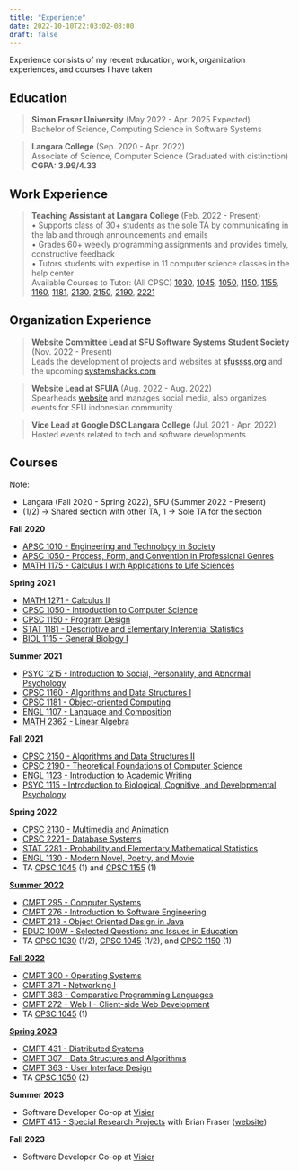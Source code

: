 ```yaml
---
title: "Experience"
date: 2022-10-10T22:03:02-08:00
draft: false
---
```


Experience consists of my recent education, work, organization experiences, and courses I have taken

## Education

> **Simon Fraser University** (May 2022 - Apr. 2025 Expected) <br>
> Bachelor of Science, Computing Science in Software Systems <br>

> **Langara College** (Sep. 2020 - Apr. 2022) <br>
> Associate of Science, Computer Science (Graduated with distinction) <br>
> **CGPA: 3.99/4.33** <br>

## Work Experience

> **Teaching Assistant at Langara College** (Feb. 2022 - Present) <br>
> • Supports class of 30+ students as the sole TA by communicating in the lab and through announcements and emails <br>
• Grades 60+ weekly programming assignments and provides timely, constructive feedback<br>
• Tutors students with expertise in 11 computer science classes in the help center<br>
Available Courses to Tutor: (All CPSC) <a href="https://langara.ca/programs-and-courses/courses/CPSC/1030.html" target="_blank">1030</a>, <a href="https://langara.ca/programs-and-courses/courses/CPSC/1045.html" target="_blank">1045</a>, <a href="https://langara.ca/programs-and-courses/courses/CPSC/1050.html" target="_blank">1050</a>, <a href="https://langara.ca/programs-and-courses/courses/CPSC/1150.html" target="_blank">1150</a>, <a href="https://langara.ca/programs-and-courses/courses/CPSC/1155.html" target="_blank">1155</a>, <a href="https://langara.ca/programs-and-courses/courses/CPSC/1160.html" target="_blank">1160</a>, <a href="https://langara.ca/programs-and-courses/courses/CPSC/1181.html" target="_blank">1181</a>, <a href="https://langara.ca/programs-and-courses/courses/CPSC/2130.html" target="_blank">2130</a>, <a href="https://langara.ca/programs-and-courses/courses/CPSC/2150.html" target="_blank">2150</a>, <a href="https://langara.ca/programs-and-courses/courses/CPSC/2190.html" target="_blank">2190</a>, <a href="https://langara.ca/programs-and-courses/courses/CPSC/2221.html" target="_blank">2221</a>


## Organization Experience
> **Website Committee Lead at SFU Software Systems Student Society** (Nov. 2022 - Present) <br>
> Leads the development of projects and websites at [sfussss.org](https://www.sfussss.org/) and the upcoming [systemshacks.com](https://systemshacks.com/)

> **Website Lead at SFUIA** (Aug. 2022 - Aug. 2022) <br>
> Spearheads [website](https://www.sfuia.org/) and manages social media, also organizes events for SFU indonesian community

> **Vice Lead at Google DSC Langara College** (Jul. 2021 - Apr. 2022) <br>
> Hosted events related to tech and software developments

## Courses

Note: 
- Langara (Fall 2020 - Spring 2022), SFU (Summer 2022 - Present) <br>
- (1/2) -> Shared section with other TA, 1 -> Sole TA for the section

**Fall 2020**
- <a href="https://langara.ca/programs-and-courses/courses/APSC/1010.html" target="_blank">APSC 1010 - Engineering and Technology in Society</a>
- <a href="https://langara.ca/programs-and-courses/courses/APSC/1050.html" target="_blank">APSC 1050 - Process, Form, and Convention in Professional Genres</a>
- <a href="https://langara.ca/programs-and-courses/courses/MATH/1175.html" target="_blank">MATH 1175 - Calculus I with Applications to Life Sciences</a>
  
**Spring 2021**
- <a href="https://langara.ca/programs-and-courses/courses/MATH/1271.html" target="_blank">MATH 1271 - Calculus II</a>
- <a href="https://langara.ca/programs-and-courses/courses/CPSC/1050.html" target="_blank">CPSC 1050 - Introduction to Computer Science</a>
- <a href="https://langara.ca/programs-and-courses/courses/CPSC/1150.html" target="_blank">CPSC 1150 - Program Design</a>
- <a href="https://langara.ca/programs-and-courses/courses/STAT/1181.html" target="_blank">STAT 1181 - Descriptive and Elementary Inferential Statistics</a>
- <a href="https://langara.ca/programs-and-courses/courses/BIOL/1115.html" target="_blank">BIOL 1115 - General Biology I</a>


**Summer 2021**
- <a href="https://langara.ca/programs-and-courses/courses/PSYC/1215.html" target="_blank">PSYC 1215 - Introduction to Social, Personality, and Abnormal Psychology</a>
- <a href="https://langara.ca/programs-and-courses/courses/CPSC/1160.html" target="_blank">CPSC 1160 - Algorithms and Data Structures I</a>
- <a href="https://langara.ca/programs-and-courses/courses/CPSC/1181.html" target="_blank">CPSC 1181 - Object-oriented Computing</a>
- <a href="https://langara.ca/programs-and-courses/courses/ENGL/1107.html" target="_blank">ENGL 1107 - Language and Composition</a>
- <a href="https://langara.ca/programs-and-courses/courses/MATH/2362.html" target="_blank">MATH 2362 - Linear Algebra</a>


**Fall 2021**
- <a href="https://langara.ca/programs-and-courses/courses/CPSC/2150.html" target="_blank">CPSC 2150 - Algorithms and Data Structures II</a>
- <a href="https://langara.ca/programs-and-courses/courses/CPSC/2190.html" target="_blank">CPSC 2190 - Theoretical Foundations of Computer Science</a>
- <a href="https://langara.ca/programs-and-courses/courses/ENGL/1123.html" target="_blank">ENGL 1123 - Introduction to Academic Writing</a>
- <a href="https://langara.ca/programs-and-courses/courses/PSYC/1115.html" target="_blank">PSYC 1115 - Introduction to Biological, Cognitive, and Developmental Psychology</a>

**Spring 2022**
- <a href="https://langara.ca/programs-and-courses/courses/CPSC/2130.html" target="_blank">CPSC 2130 - Multimedia and Animation</a>
- <a href="https://langara.ca/programs-and-courses/courses/CPSC/2221.html" target="_blank">CPSC 2221 - Database Systems</a>
- <a href="https://langara.ca/programs-and-courses/courses/STAT/2281.html" target="_blank">STAT 2281 - Probability and Elementary Mathematical Statistics</a>
- <a href="https://langara.ca/programs-and-courses/courses/ENGL/1130.html" target="_blank">ENGL 1130 - Modern Novel, Poetry, and Movie</a>
- TA <a href="https://langara.ca/programs-and-courses/courses/CPSC/1045.html" target="_blank">CPSC 1045</a> (1) and <a href="https://langara.ca/programs-and-courses/courses/CPSC/1155.html" target="_blank">CPSC 1155</a> (1)


**[Summer 2022](posts/term-review-2022summer)**
- <a href="https://www.sfu.ca/students/calendar/2022/summer/courses/cmpt/295.html" target="_blank">CMPT 295 - Computer Systems</a>
- <a href="https://www.sfu.ca/students/calendar/2022/summer/courses/cmpt/276.html" target="_blank">CMPT 276 - Introduction to Software Engineering</a>
- <a href="https://www.sfu.ca/students/calendar/2022/summer/courses/cmpt/213.html" target="_blank">CMPT 213 - Object Oriented Design in Java</a>
- <a href="https://www.sfu.ca/students/calendar/2022/summer/courses/educ/100w.html" target="_blank">EDUC 100W - Selected Questions and Issues in Education</a>
- TA <a href="https://langara.ca/programs-and-courses/courses/CPSC/1030.html" target="_blank">CPSC 1030</a> (1/2), <a href="https://langara.ca/programs-and-courses/courses/CPSC/1045.html" target="_blank">CPSC 1045</a> (1/2), and <a href="https://langara.ca/programs-and-courses/courses/CPSC/1150.html" target="_blank">CPSC 1150</a> (1)

**[Fall 2022](posts/term-review-2022fall)**
- <a href="https://www.sfu.ca/students/calendar/2022/fall/courses/cmpt/307.html" target="_blank">CMPT 300 - Operating Systems</a>
- <a href="https://www.sfu.ca/students/calendar/2022/fall/courses/cmpt/371.html" target="_blank">CMPT 371 - Networking I</a>
- <a href="https://www.sfu.ca/students/calendar/2022/fall/courses/cmpt/383.html" target="_blank">CMPT 383 - Comparative Programming Languages</a>
- <a href="https://www.sfu.ca/students/calendar/2022/fall/courses/cmpt/272.html" target="_blank">CMPT 272 - Web I - Client-side Web Development</a>
- TA <a href="https://langara.ca/programs-and-courses/courses/CPSC/1045.html" target="_blank">CPSC 1045</a> (1)

**[Spring 2023](posts/term-review-2023spring)**
- <a href="https://www.sfu.ca/students/calendar/2023/spring/courses/cmpt/431.html" target="_blank">CMPT 431 - Distributed Systems</a>
- <a href="https://www.sfu.ca/students/calendar/2023/spring/courses/cmpt/307.html" target="_blank">CMPT 307 - Data Structures and Algorithms</a>
- <a href="https://www.sfu.ca/students/calendar/2023/spring/courses/cmpt/363.html" target="_blank">CMPT 363 - User Interface Design</a>
- TA <a href="https://langara.ca/programs-and-courses/courses/CPSC/1045.html" target="_blank">CPSC 1050</a> (2)

**Summer 2023**
- Software Developer Co-op at [Visier](https://www.visier.com/)
- [CMPT 415 - Special Research Projects](http://www.sfu.ca/students/calendar/2023/spring/courses/cmpt/415.html) with Brian Fraser ([website](https://opencoursehub.cs.sfu.ca/bfraser/grav-cms/cmpt415/home))

**Fall 2023**
- Software Developer Co-op at [Visier](https://www.visier.com/)
